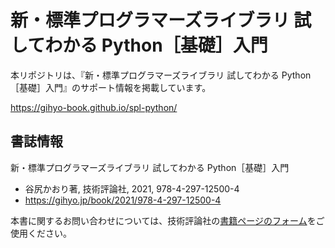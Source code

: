 # 新・標準プログラマーズライブラリ 試してわかる Python［基礎］入門

本リポジトリは、『新・標準プログラマーズライブラリ 試してわかる Python［基礎］入門』のサポート情報を掲載しています。

https://gihyo-book.github.io/spl-python/

## 書誌情報

新・標準プログラマーズライブラリ 試してわかる Python［基礎］入門

* 谷尻かおり著, 技術評論社, 2021, 978-4-297-12500-4
* https://gihyo.jp/book/2021/978-4-297-12500-4

本書に関するお問い合わせについては、技術評論社の[書籍ページのフォーム](https://gihyo.jp/site/inquiry)をご使用ください。

